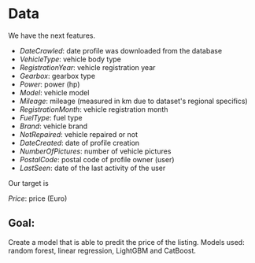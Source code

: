 # Data

We have the next features.
  - *DateCrawled*: date profile was downloaded from the database
  - *VehicleType*: vehicle body type
  - *RegistrationYear*: vehicle registration year
  - *Gearbox*: gearbox type
  - *Power*: power (hp)
  - *Model*: vehicle model
  - *Mileage*: mileage (measured in km due to dataset's regional specifics)
  - *RegistrationMonth*: vehicle registration month
  - *FuelType*: fuel type
  - *Brand*: vehicle brand
  - *NotRepaired*: vehicle repaired or not
  - *DateCreated*: date of profile creation
  - *NumberOfPictures*: number of vehicle pictures
  - *PostalCode*: postal code of profile owner (user)
  - *LastSeen*: date of the last activity of the user

Our target is

  *Price*: price (Euro)

## Goal:
Create a model that is able to predit the price of the listing. Models used: random forest, linear regression, LightGBM and CatBoost.
